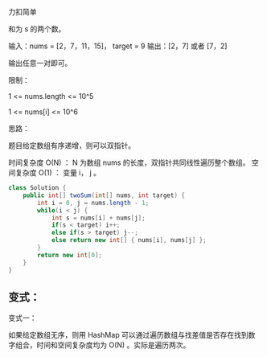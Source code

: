 力扣简单



和为 s 的两个数。



输入：nums = [2，7，11，15]， target = 9
输出：[2，7] 或者 [7，2]

输出任意一对即可。



限制：

1 <= nums.length <= 10^5

1 <= nums[i] <= 10^6



思路：

题目给定数组有序递增，则可以双指针。



时间复杂度 O(N) ： N 为数组 nums 的长度，双指针共同线性遍历整个数组。
空间复杂度 O(1) ： 变量 i， j 。

````java
class Solution {
    public int[] twoSum(int[] nums, int target) {
        int i = 0, j = nums.length - 1;
        while(i < j) {
            int s = nums[i] + nums[j];
            if(s < target) i++;
            else if(s > target) j--;
            else return new int[] { nums[i], nums[j] };
        }
        return new int[0];
    }
}
````



## 变式：

变式一：

如果给定数组无序，则用 HashMap 可以通过遍历数组与找差值是否存在找到数字组合，时间和空间复杂度均为 O(N) 。实际是遍历两次。

